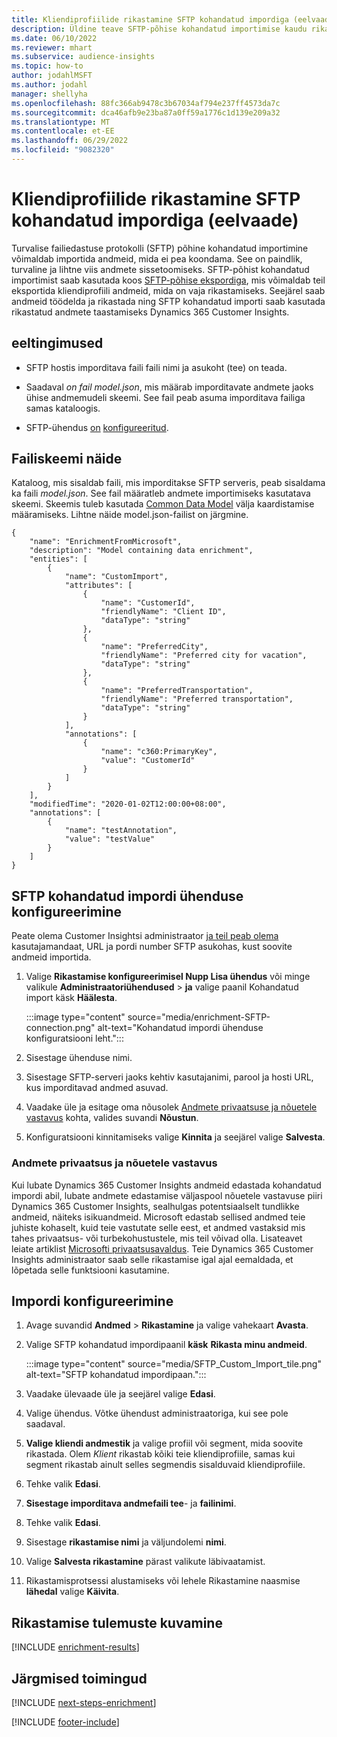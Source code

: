 ```yaml
---
title: Kliendiprofiilide rikastamine SFTP kohandatud impordiga (eelvaade)
description: Üldine teave SFTP-põhise kohandatud importimise kaudu rikastamise kohta.
ms.date: 06/10/2022
ms.reviewer: mhart
ms.subservice: audience-insights
ms.topic: how-to
author: jodahlMSFT
ms.author: jodahl
manager: shellyha
ms.openlocfilehash: 88fc366ab9478c3b67034af794e237ff4573da7c
ms.sourcegitcommit: dca46afb9e23ba87a0ff59a1776c1d139e209a32
ms.translationtype: MT
ms.contentlocale: et-EE
ms.lasthandoff: 06/29/2022
ms.locfileid: "9082320"
---
```

# <a name="enrich-customer-profiles-with-sftp-custom-import-preview"></a>Kliendiprofiilide rikastamine SFTP kohandatud impordiga (eelvaade)

Turvalise failiedastuse protokolli (SFTP) põhine kohandatud importimine võimaldab importida andmeid, mida ei pea koondama. See on paindlik, turvaline ja lihtne viis andmete sissetoomiseks. SFTP-põhist kohandatud importimist saab kasutada koos [SFTP-põhise ekspordiga](export-sftp.md), mis võimaldab teil eksportida kliendiprofiili andmeid, mida on vaja rikastamiseks. Seejärel saab andmeid töödelda ja rikastada ning SFTP kohandatud importi saab kasutada rikastatud andmete taastamiseks Dynamics 365 Customer Insights.

## <a name="prerequisites"></a>eeltingimused

- SFTP hostis imporditava faili faili nimi ja asukoht (tee) on teada.

- Saadaval *on fail model.json*, mis määrab imporditavate andmete jaoks ühise andmemudeli skeemi. See fail peab asuma imporditava failiga samas kataloogis.

- SFTP-ühendus [on](connections.md) [konfigureeritud](#configure-the-connection-for-sftp-custom-import).

## <a name="file-schema-example"></a>Failiskeemi näide

Kataloog, mis sisaldab faili, mis imporditakse SFTP serveris, peab sisaldama ka faili *model.json*. See fail määratleb andmete importimiseks kasutatava skeemi. Skeemis tuleb kasutada [Common Data Model](/common-data-model/) välja kaardistamise määramiseks. Lihtne näide model.json-failist on järgmine.

```
{
    "name": "EnrichmentFromMicrosoft",
    "description": "Model containing data enrichment",
    "entities": [
        {
            "name": "CustomImport",
            "attributes": [
                {
                    "name": "CustomerId",
                    "friendlyName": "Client ID",
                    "dataType": "string"
                },
                {
                    "name": "PreferredCity",
                    "friendlyName": "Preferred city for vacation",
                    "dataType": "string"
                },
                {
                    "name": "PreferredTransportation",
                    "friendlyName": "Preferred transportation",
                    "dataType": "string"
                }
            ],
            "annotations": [
                {
                    "name": "c360:PrimaryKey",
                    "value": "CustomerId"
                }
            ]
        }
    ],
    "modifiedTime": "2020-01-02T12:00:00+08:00",
    "annotations": [
        {
            "name": "testAnnotation",
            "value": "testValue"
        }
    ]
}
```

## <a name="configure-the-connection-for-sftp-custom-import"></a>SFTP kohandatud impordi ühenduse konfigureerimine

Peate olema Customer Insightsi administraator [ja teil peab olema](permissions.md#admin) kasutajamandaat, URL ja pordi number SFTP asukohas, kust soovite andmeid importida.

1. Valige **Rikastamise konfigureerimisel Nupp Lisa ühendus** või minge valikule **Administraatoriühendused** > **ja** valige paanil Kohandatud import käsk **Häälesta**.

   :::image type="content" source="media/enrichment-SFTP-connection.png" alt-text="Kohandatud impordi ühenduse konfiguratsiooni leht.":::

1. Sisestage ühenduse nimi.

1. Sisestage SFTP-serveri jaoks kehtiv kasutajanimi, parool ja hosti URL, kus imporditavad andmed asuvad.

1. Vaadake üle ja esitage oma nõusolek [Andmete privaatsuse ja nõuetele vastavus](#data-privacy-and-compliance) kohta, valides suvandi **Nõustun**.

1. Konfiguratsiooni kinnitamiseks valige **Kinnita** ja seejärel valige **Salvesta**.

### <a name="data-privacy-and-compliance"></a>Andmete privaatsus ja nõuetele vastavus

Kui lubate Dynamics 365 Customer Insights andmeid edastada kohandatud impordi abil, lubate andmete edastamise väljaspool nõuetele vastavuse piiri Dynamics 365 Customer Insights, sealhulgas potentsiaalselt tundlikke andmeid, näiteks isikuandmeid. Microsoft edastab sellised andmed teie juhiste kohaselt, kuid teie vastutate selle eest, et andmed vastaksid mis tahes privaatsus- või turbekohustustele, mis teil võivad olla. Lisateavet leiate artiklist [Microsofti privaatsusavaldus](https://go.microsoft.com/fwlink/?linkid=396732).
Teie Dynamics 365 Customer Insights administraator saab selle rikastamise igal ajal eemaldada, et lõpetada selle funktsiooni kasutamine.

## <a name="configure-the-import"></a>Impordi konfigureerimine

1. Avage suvandid **Andmed** > **Rikastamine** ja valige vahekaart **Avasta**.

1. Valige SFTP kohandatud impordipaanil **käsk** **Rikasta minu andmeid**.

   :::image type="content" source="media/SFTP_Custom_Import_tile.png" alt-text="SFTP kohandatud impordipaan.":::

1. Vaadake ülevaade üle ja seejärel valige **Edasi**.

1. Valige ühendus. Võtke ühendust administraatoriga, kui see pole saadaval.

1. **Valige kliendi andmestik** ja valige profiil või segment, mida soovite rikastada. Olem *Klient* rikastab kõiki teie kliendiprofiile, samas kui segment rikastab ainult selles segmendis sisalduvaid kliendiprofiile.

1. Tehke valik **Edasi**.

1. **Sisestage imporditava andmefaili tee**- ja **failinimi**.

1. Tehke valik **Edasi**.

1. Sisestage **rikastamise nimi** ja väljundolemi **nimi**.

1. Valige **Salvesta rikastamine** pärast valikute läbivaatamist.

1. Rikastamisprotsessi alustamiseks või lehele Rikastamine naasmise **lähedal** valige **Käivita**.

## <a name="view-enrichment-results"></a>Rikastamise tulemuste kuvamine

[!INCLUDE [enrichment-results](includes/enrichment-results.md)]

## <a name="next-steps"></a>Järgmised toimingud

[!INCLUDE [next-steps-enrichment](includes/next-steps-enrichment.md)]

[!INCLUDE [footer-include](includes/footer-banner.md)]
